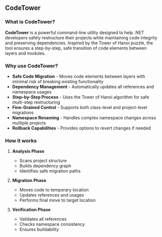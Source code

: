 ## CodeTower

### What is CodeTower?
**CodeTower** is a powerful command-line utility designed to help .NET developers safely restructure their projects while maintaining code integrity and preserving dependencies. Inspired by the Tower of Hanoi puzzle, the tool ensures a step-by-step, safe transition of code elements between layers and modules.

### Why use CodeTower?
* **Safe Code Migration** - Moves code elements between layers with minimal risk of breaking existing functionality
* **Dependency Management** - Automatically updates all references and namespace usages
* **Step-by-Step Process** - Uses the Tower of Hanoi algorithm for safe multi-step restructuring
* **Fine-Grained Control** - Supports both class-level and project-level migrations
* **Namespace Renaming** - Handles complex namespace changes across multiple projects
* **Rollback Capabilities** - Provides options to revert changes if needed

### How it works
1. **Analysis Phase**
   * Scans project structure
   * Builds dependency graph
   * Identifies safe migration paths

2. **Migration Phase**
   * Moves code to temporary location
   * Updates references and usages
   * Performs final move to target location

3. **Verification Phase**
   * Validates all references
   * Checks namespace consistency
   * Ensures buildability